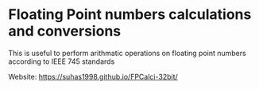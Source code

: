# Floating Point numbers calculations and conversions

This is useful to perform arithmatic operations on floating point numbers according to IEEE 745 standards

Website: https://suhas1998.github.io/FPCalci-32bit/
